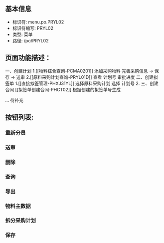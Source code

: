 
## 基本信息

- 标识符: menu.po.PRYL02
- 标识符缩写: PRYL02
- 类型: 菜单
- 路径: /po/PRYL02

## 页面功能描述：
一、创建计划
1.[[物料综合查询-PCMA0201]] 添加采购物料 完善采购信息 -> 保存 -> 送审
2.[[原料采购计划查询-PRYL01D]]  查看 计划号 审批进度
二、创建拟签单
1.[[直接拟签管理-PHXJ31YL]] 选择原料采购计划  选择 计划号
2.
三、创建合同
[[拟签单创建合同-PHCT02]] 根据创建的拟签单号生成

... 待补充



## 按钮列表:


### 重新分员



### 送审



### 删除



### 查询



### 导出



### 物料主数据



### 拆分采购计划



### 保存


